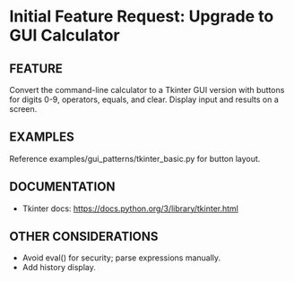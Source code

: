 # Initial Feature Request: Upgrade to GUI Calculator

## FEATURE
Convert the command-line calculator to a Tkinter GUI version with buttons for digits 0-9, operators, equals, and clear. Display input and results on a screen.

## EXAMPLES
Reference examples/gui_patterns/tkinter_basic.py for button layout.

## DOCUMENTATION
- Tkinter docs: https://docs.python.org/3/library/tkinter.html

## OTHER CONSIDERATIONS
- Avoid eval() for security; parse expressions manually.
- Add history display.